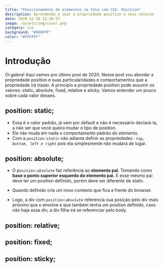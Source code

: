 ```yaml
---
title: "Posicionamento de elementos na tela com CSS: Position"
description: Aprendendo a usar a propriedade position e seus valores
date: 2020-12-30 12:39:57
image: /assets/img/cover.png
category: css
background: "#009FFF"
color: "#FFFFFF"
---
```



# Introdução

Oi galera! Aqui vamos pro último post de 2020. Nesse post vou abordar a propriedade position e suas particularidades e comportamentos que a propriedade irá trazer. A principio a propriedade position pode assumir os valores: static, absolute, fixed, relative e sticky. Vamos entender um pouco sobre cada valor desses.



## position: static;

* Essa é o valor padrão, já vem por default e não é necessário declará-la, a não ser que você queira mudar o tipo de position.
* Ele não muda em nada o comportamento padrão do elemento.
* Com a *`position:static`* não adianta definir as propriedades : *`top, bottom, left e right`* pois ela simplesmente não mudará de lugar.

## position: absolute;

* O *p`osition:absolute`* faz referência ao **elemento pai**. Tomando como **base o ponto superior esquerdo do elemento pai.** E esse mesmo pai deve ter um position definido, porém deve ser diferente de static.
* Quando definido cria um novo contexto que fica a frente do browser.
* Logo, a div com *`position:absolute`* referencia sua posição pelo div mais próximo que o envolve e que também tenha um position definido, caso não haja essa div, a div filha irá se referenciar pelo body.

  >

## position: relative;

## position: fixed;

## position: sticky;